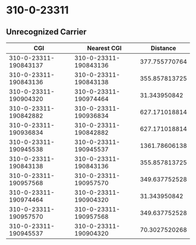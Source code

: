 # 310-0-23311
## Unrecognized Carrier


| CGI | Nearest CGI | Distance |
|-----|-------------|----------|
| 310-0-23311-190843137 | 310-0-23311-190843136 | 377.755770764 |
| 310-0-23311-190843136 | 310-0-23311-190843138 | 355.857813725 |
| 310-0-23311-190904320 | 310-0-23311-190974464 | 31.343950842 |
| 310-0-23311-190842882 | 310-0-23311-190936834 | 627.171018814 |
| 310-0-23311-190936834 | 310-0-23311-190842882 | 627.171018814 |
| 310-0-23311-190945538 | 310-0-23311-190945537 | 1361.78606138 |
| 310-0-23311-190843138 | 310-0-23311-190843136 | 355.857813725 |
| 310-0-23311-190957568 | 310-0-23311-190957570 | 349.637752528 |
| 310-0-23311-190974464 | 310-0-23311-190904320 | 31.343950842 |
| 310-0-23311-190957570 | 310-0-23311-190957568 | 349.637752528 |
| 310-0-23311-190945537 | 310-0-23311-190904320 | 70.3027520268 |
